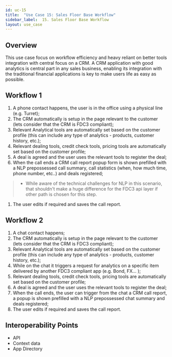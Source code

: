 ```yaml
---
id: uc-15
title:  "Use Case 15: Sales Floor Base Workflow"
sidebar_label:  15. Sales Floor Base Workflow
layout: use_case
---
```


## Overview
This use case focus on workflow efficiency and heavy reliant on better tools integration with central focus on a CRM. A CRM application with good analytics is central part in any sales business, enabling its integration with the traditional financial  applications is key to make users life as easy as possible.

## Workflow 1
1. A phone contact happens, the user is in the office using a physical line (e.g. Turret);
1. The CRM automatically is setup in the page relevant to the customer (lets consider that the CRM is FDC3 compliant);
1. Relevant Analytical tools are automatically set based on the customer profile (this can include any type of analytics - products, customer history, etc.);
1. Relevant dealing tools, credit check tools, pricing tools are automatically set based on the customer profile;
1. A deal is agreed and the user uses the relevant tools to register the deal;
1. When the call ends a CRM call report popup form is shown prefilled with a NLP prepossessed call summary, call statistics (when, how much time, phone number, etc..) and deals registered; 
>* While aware of the technical challenges for NLP in this scenario, that shouldn't make a huge difference for the FDC3 api layer if other path is chosen for this step.
1. The user edits if required and saves the call report.

## Workflow 2
1. A chat contact happens;
1. The CRM automatically is setup in the page relevant to the customer (lets consider that the CRM is FDC3 compliant);
1. Relevant Analytical tools are automatically set based on the customer profile (this can include any type of analytics - products, customer history, etc.);
1. While on the chat it triggers a request for analytics on a specific item delivered by another FDC3 compliant app (e.g. Bond, FX... );
1. Relevant dealing tools, credit check tools, pricing tools are automatically set based on the customer profile;
1. A deal is agreed and the user uses the relevant tools to register the deal;
1. When the call ends, the user can trigger from the chat a CRM call report, a popup is shown prefilled with a NLP prepossessed chat summary and deals registered; 
1. The user edits if required and saves the call report.

## Interoperability Points
- API
- Context data
- App Directory
